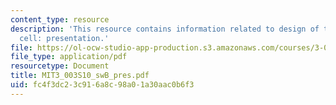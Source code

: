 ```yaml
---
content_type: resource
description: 'This resource contains information related to design of thin film solar
  cell: presentation.'
file: https://ol-ocw-studio-app-production.s3.amazonaws.com/courses/3-003-principles-of-engineering-practice-spring-2010/fc4f3dc23c916a8c98a01a30aac0b6f3_MIT3_003S10_swB_pres.pdf
file_type: application/pdf
resourcetype: Document
title: MIT3_003S10_swB_pres.pdf
uid: fc4f3dc2-3c91-6a8c-98a0-1a30aac0b6f3
---
```

